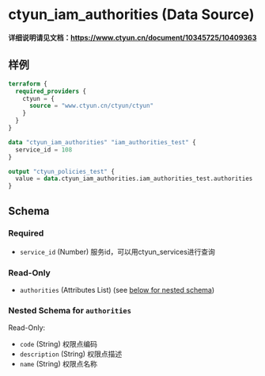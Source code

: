# ctyun_iam_authorities (Data Source)
**详细说明请见文档：https://www.ctyun.cn/document/10345725/10409363**



## 样例

```terraform
terraform {
  required_providers {
    ctyun = {
      source = "www.ctyun.cn/ctyun/ctyun"
    }
  }
}

data "ctyun_iam_authorities" "iam_authorities_test" {
  service_id = 108
}

output "ctyun_policies_test" {
  value = data.ctyun_iam_authorities.iam_authorities_test.authorities
}
```

<!-- schema generated by tfplugindocs -->
## Schema

### Required

- `service_id` (Number) 服务id，可以用ctyun_services进行查询

### Read-Only

- `authorities` (Attributes List) (see [below for nested schema](#nestedatt--authorities))

<a id="nestedatt--authorities"></a>
### Nested Schema for `authorities`

Read-Only:

- `code` (String) 权限点编码
- `description` (String) 权限点描述
- `name` (String) 权限点名称